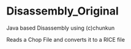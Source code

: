 # Disassembly_Original
Java based Disassembly using (c)chunkun

Reads a Chop File and converts it to a RICE file
